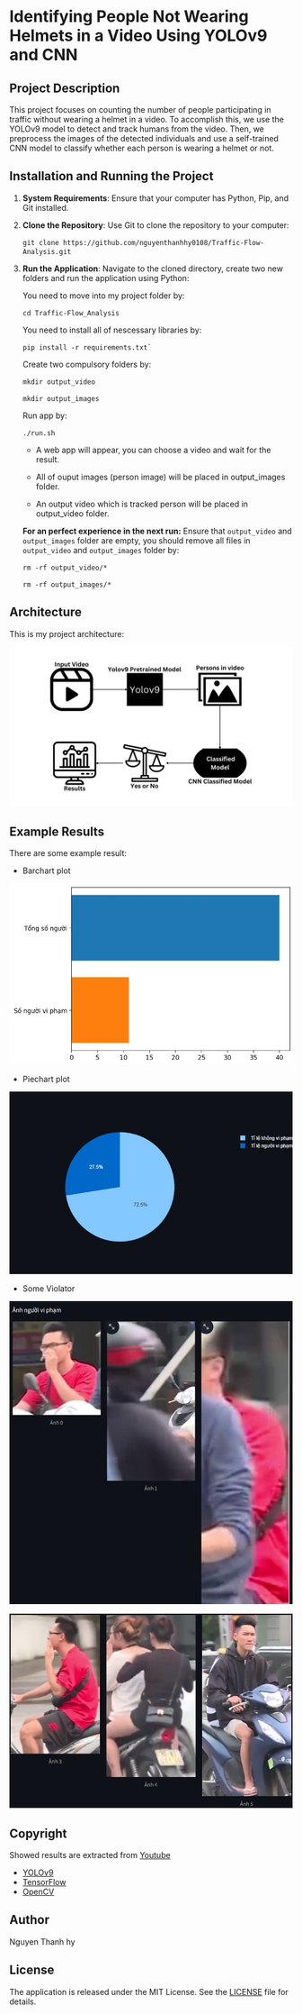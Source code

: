 # Identifying People Not Wearing Helmets in a Video Using YOLOv9 and CNN

## Project Description

This project focuses on counting the number of people participating in traffic without wearing a helmet in a video. To accomplish this, we use the YOLOv9 model to detect and track humans from the video. Then, we preprocess the images of the detected individuals and use a self-trained CNN model to classify whether each person is wearing a helmet or not.

## Installation and Running the Project

1. **System Requirements**: Ensure that your computer has Python, Pip, and Git installed.

2. **Clone the Repository**: Use Git to clone the repository to your computer:

    ```
    git clone https://github.com/nguyenthanhhy0108/Traffic-Flow-Analysis.git
    ```

3. **Run the Application**: Navigate to the cloned directory, create two new folders and run the application using Python:

    You need to move into my project folder by:
    ```
    cd Traffic-Flow_Analysis
    ```

    You need to install all of nescessary libraries by:
    ```
    pip install -r requirements.txt`
    ```

    Create two compulsory folders by:
    ```
    mkdir output_video
    ```
    ```
    mkdir output_images
    ```

    Run app by:
    ```
    ./run.sh
    ```
    
    * A web app will appear, you can choose a video and wait for the result.

    * All of ouput images (person image) will be placed in output_images folder.

    * An output video which is tracked person will be placed in output_video folder.

    **For an perfect experience in the next run:** Ensure that `output_video` and `output_images` folder are empty, you should remove all files in `output_video` and `output_images` folder by:

    ```
    rm -rf output_video/*
    ```

    ```
    rm -rf output_images/*
    ```

## Architecture

This is my project architecture:

![Architecture](readme_imgs\Yolov9.jpg)

## Example Results

There are some example result:

* Barchart plot

![Result1](readme_imgs\barchart.jpg)

* Piechart plot
  
![Result2](readme_imgs\pie.jpg)

* Some Violator

![Result3](readme_imgs\anh1.jpg)

![Result4](readme_imgs\anh2.jpg)

## Copyright

Showed results are extracted from [Youtube](https://www.youtube.com/watch?v=gWMDiKPI3Gg&t=39s)

- [YOLOv9](https://github.com/WongKinYiu/yolov9)
- [TensorFlow](https://www.tensorflow.org/)
- [OpenCV](https://opencv.org/)

## Author

Nguyen Thanh hy

## License

The application is released under the MIT License. See the [LICENSE](LICENSE) file for details.

